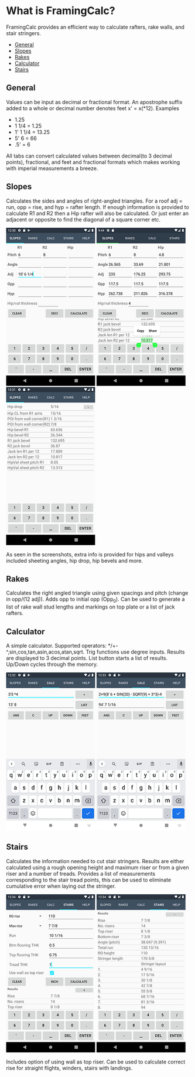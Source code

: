 # What is FramingCalc?

FramingCalc provides an efficient way to calculate rafters, rake walls, and stair stringers.


  * [General](#general)
  * [Slopes](#slopes)
  * [Rakes](#rakes)
  * [Calculator](#calculator)
  * [Stairs](#stairs)

## General
Values can be input as decimal or fractional format. An apostrophe suffix added to a whole or decimal number denotes feet x' = x(*12).
Examples
* 1.25
* 1 1/4 = 1.25
* 1' 1 1/4 = 13.25
* 5' 6 = 66
* .5' = 6

All tabs can convert calculated values between decimal(to 3 decimal points), fractional, and feet and fractional formats which makes working with imperial measurements a breeze.

## Slopes
Calculates the sides and angles of right-angled triangles. For a roof adj = run, opp = rise, and hyp = rafter length. If enough information is provided to calculate R1 and R2 then a Hip rafter will also be calculated. Or just enter an adjacent or opposite to find the diagonal of a square corner etc. 

![](Images/slopes0.png)
![](Images/slopes1.png)
![](Images/slopes2.png)

As seen in the screenshots, extra info is provided for hips and valleys included sheeting angles, hip drop, hip bevels and more.

## Rakes
Calculates the right angled triangle using given spacings and pitch (change in opp/(12 adj)). Adds opp to initial opp (Opp<sub>0</sub>). Can be used to generate a list of rake wall stud lengths and markings on top plate or a list of jack rafters.

## Calculator
A simple calculator. Supported operators: */+-^,sin,cos,tan,asin,acos,atan,sqrt. Trig functions use degree inputs. Results are displayed to 3 decimal points. List button starts a list of results. Up/Down cycles through the memory.

![](Images/calc1.png)
![](Images/calc2.png)

## Stairs
Calculates the information needed to cut stair stringers. Results are either calculated using a rough opening height and maximum riser or from a given riser and a number of treads. Provides a list of measurements corresponding to the stair tread points, this can be used to eliminate cumulative error when laying out the stringer.

![](Images/stairs1.png)
![](Images/stairs2.png)

Includes option of using wall as top riser. Can be used to calculate correct rise for straight flights, winders, stairs with landings.
